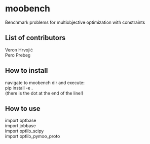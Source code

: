 # moobench
Benchmark problems for multiobjective optimization with constraints

## List of contributors
Veron Hrvojić  
Pero Prebeg
## How to install
navigate to moobench dir and execute:  
pip install -e .  
(there is the dot at the end of the line!)
## How to use  
import optbase  
import jobbase  
import optlib_scipy  
import optlib_pymoo_proto